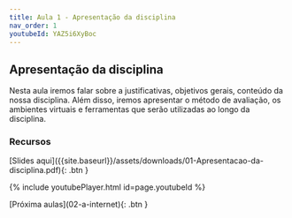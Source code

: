 ```yaml
---
title: Aula 1 - Apresentação da disciplina
nav_order: 1
youtubeId: YAZ5i6XyBoc
---
```


## Apresentação da disciplina

Nesta aula iremos falar sobre a justificativas, objetivos gerais, conteúdo da nossa disciplina.
Além disso, iremos apresentar o método de avaliação, os ambientes virtuais e ferramentas que serão utilizadas ao longo da disciplina.

### Recursos
<span class="fs-3">
[Slides aqui]({{site.baseurl}}/assets/downloads/01-Apresentacao-da-disciplina.pdf){: .btn }
</span>

{% include youtubePlayer.html id=page.youtubeId %}

<span class="fs-3 float-right">
[Próxima aulas](02-a-internet){: .btn }
</span>
